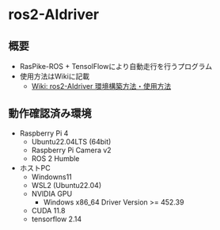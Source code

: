 # ros2-AIdriver

## 概要
- RasPike-ROS + TensolFlowにより自動走行を行うプログラム
- 使用方法はWikiに記載
    - [Wiki: ros2-AIdriver 環境構築方法・使用方法](https://github.com/Hiyama1026/raspike-ros/wiki/ros2%E2%80%90AIdriver)

## 動作確認済み環境
- Raspberry Pi 4
    - Ubuntu22.04LTS (64bit)
    - Raspberry Pi Camera v2
    - ROS 2 Humble
- ホストPC
    - Windowns11
    - WSL2 (Ubuntu22.04)
    - NVIDIA GPU
        - Windows x86_64 Driver Version >= 452.39
    - CUDA 11.8
    - tensorflow 2.14